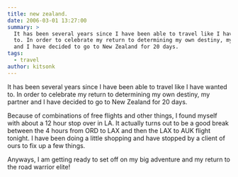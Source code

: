 ```yaml
---
title: new zealand.
date: 2006-03-01 13:27:00
summary: >
  It has been several years since I have been able to travel like I have wanted
  to. In order to celebrate my return to determining my own destiny, my partner
  and I have decided to go to New Zealand for 20 days.
tags:
  - travel
author: kitsonk
---
```


It has been several years since I have been able to travel like I have wanted to. In order to celebrate my return to
determining my own destiny, my partner and I have decided to go to New Zealand for 20 days.

Because of combinations of free flights and other things, I found myself with about a 12 hour stop over in LA. It
actually turns out to be a good break between the 4 hours from ORD to LAX and then the LAX to AUK flight tonight. I have
been doing a little shopping and have stopped by a client of ours to fix up a few things.

Anyways, I am getting ready to set off on my big adventure and my return to the road warrior elite!
